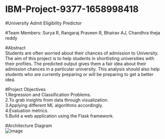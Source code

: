 # IBM-Project-9377-1658998418
#University Admit Eligibility Predictor

#Team Members: Surya R, Rangaraj Praveen R, Bhairav AJ, Chandhra theja reddy

#Abstract                                                                                                             
Students are often worried about their chances of admission to University. The aim of this project is to help students 
in shortlisting universities with their profiles. The predicted output gives them a fair idea about their admission 
chances in a particular university. This analysis should also help students who are currently preparing or will be 
preparing to get a better idea.

#Project Objectives                                                                                                     
 1.Regression and Classification Problems.                                                                             
 2.To grab insights from data through visualization.                                                                    
 3.Applying different ML algorithms accordingly.                                                                      
 4.Evaluation metrics.                                                                                                  
 5.Build a web application using the Flask framework.                                                              
                                                                                                                     
#Architecture Diagram                                                                                           
![image](https://user-images.githubusercontent.com/100084196/192229837-3d0dbb23-164d-4f47-9ccf-8977fbec2c66.png)
